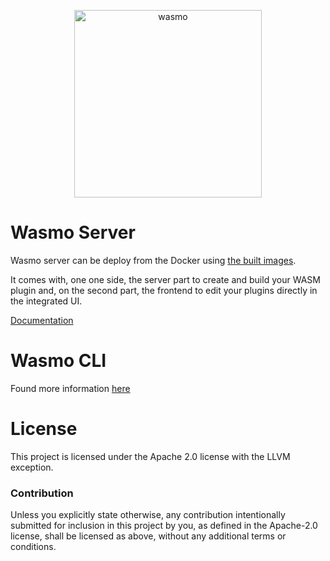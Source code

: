 <p align="center">
  <img src="https://github.com/MAIF/wasmo/assets/6641669/fe3295dc-0c0b-41dd-a620-777e1108c4f3" alt="wasmo" width="300" style="margin: auto"/>
</p>

# Wasmo Server

Wasmo server can be deploy from the Docker using [the built images](https://hub.docker.com/r/maif/wasmo).

It comes with, one one side, the server part to create and build your WASM plugin and, on the second part, the frontend to edit your plugins directly in the integrated UI.

[Documentation](https://maif.github.io/wasmo)

# Wasmo CLI

Found more information [here](https://github.com/MAIF/wasmo/tree/main/cli)

# License

This project is licensed under the Apache 2.0 license with the LLVM exception.

### Contribution

Unless you explicitly state otherwise, any contribution intentionally submitted
for inclusion in this project by you, as defined in the Apache-2.0 license,
shall be licensed as above, without any additional terms or conditions.

